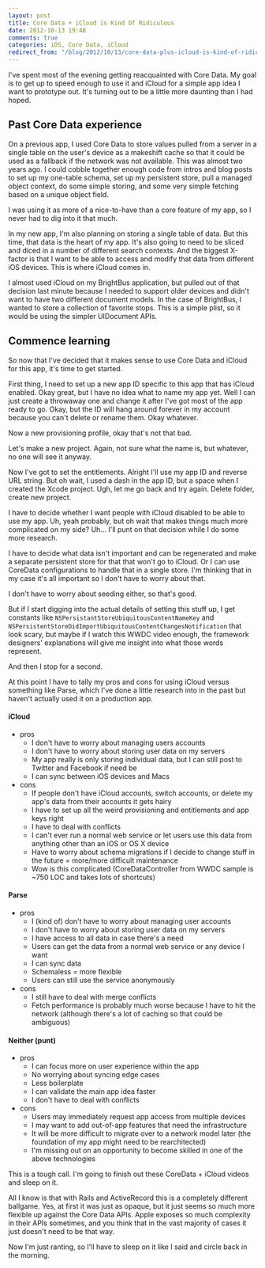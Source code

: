 ```yaml
---
layout: post
title: Core Data + iCloud is Kind Of Ridiculous
date: 2012-10-13 19:48
comments: true
categories: iOS, Core Data, iCloud
redirect_from: "/blog/2012/10/13/core-data-plus-icloud-is-kind-of-ridiculous/"
---
```


I've spent most of the evening getting reacquainted with Core Data. My goal is to get up to speed enough to use it and iCloud for a simple app idea I want to prototype out. It's turning out to be a little more daunting than I had hoped.

## Past Core Data experience

On a previous app, I used Core Data to store values pulled from a server in a single table on the user's device as a makeshift cache so that it could be used as a fallback if the network was not available. This was almost two years ago. I could cobble together enough code from intros and blog posts to set up my one-table schema, set up my persistent store, pull a managed object context, do some simple storing, and some very simple fetching based on a unique object field.

I was using it as more of a nice-to-have than a core feature of my app, so I never had to dig into it that much.

In my new app, I'm also planning on storing a single table of data. But this time, that data is the heart of my app. It's also going to need to be sliced and diced in a number of different search contexts. And the biggest X-factor is that I want to be able to access and modify that data from different iOS devices. This is where iCloud comes in.

I almost used iCloud on my BrightBus application, but pulled out of that decision last minute because I needed to support older devices and didn't want to have two different document models. In the case of BrightBus, I wanted to store a collection of favorite stops. This is a simple plist, so it would be using the simpler UIDocument APIs.

## Commence learning

So now that I've decided that it makes sense to use Core Data and iCloud for this app, it's time to get started.

First thing, I need to set up a new app ID specific to this app that has iCloud enabled. Okay great, but I have no idea what to name my app  yet. Well I can just create a throwaway one and change it after I've got most of the app ready to go. Okay, but the ID will hang around forever in my account because you can't delete or rename them. Okay whatever.

Now a new provisioning profile, okay that's not that bad.

Let's make a new project. Again, not sure what the name is, but whatever, no one will see it anyway.

Now I've got to set the entitlements. Alright I'll use my app ID and reverse URL string. But oh wait, I used a dash in the app ID, but a space when I created the Xcode project. Ugh, let me go back and try again. Delete folder, create new project.

I have to decide whether I want people with iCloud disabled to be able to use my app. Uh, yeah probably, but oh wait that makes things much more complicated on my side? Uh… I'll punt on that decision while I do some more research.

I have to decide what data isn't important and can be regenerated and make a separate persistent store for that that won't go to iCloud. Or I can use CoreData configurations to handle that in a single store. I'm thinking that in my case it's all important so I don't have to worry about that.

I don't have to worry about seeding either, so that's good.

But if I start digging into the actual details of setting this stuff up, I get constants like `NSPersistantStoreUbiquitousContentNameKey` and `NSPersistentStoreDidImportUbiquitousContentChangesNotification` that look scary, but maybe if I watch this WWDC video enough, the framework designers' explanations will give me insight into what those words represent.

And then I stop for a second.

At this point I have to tally my pros and cons for using iCloud versus something like Parse, which I've done a little research into in the past but haven't actually used it on a production app.

#### iCloud

* pros
	* I don't have to worry about managing users accounts
	* I don't have to worry about storing user data on my servers
	* My app really is only storing individual data, but I can still post to Twitter and Facebook if need be
	* I can sync between iOS devices and Macs
* cons
	* If people don't have iCloud accounts, switch accounts, or delete my app's data from their accounts it gets hairy
	* I have to set up all the weird provisioning and entitlements and app keys right
	* I have to deal with conflicts
	* I can't ever run a normal web service or let users use this data from anything other than an iOS or OS X device
	* Have to worry about schema migrations if I decide to change stuff in the future = more/more difficult maintenance
	* Wow is this complicated (CoreDataController from WWDC sample is ~750 LOC and takes lots of shortcuts)
	
#### Parse

* pros
	* I (kind of) don't have to worry about managing user accounts
	* I don't have to worry about storing user data on my servers
	* I have access to all data in case there's a need
	* Users can get the data from a normal web service or any device I want
	* I can sync data
	* Schemaless = more flexible
	* Users can still use the service anonymously
* cons
	* I still have to deal with merge conflicts
	* Fetch performance is probably much worse because I have to hit the network (although there's a lot of caching so that could be ambiguous)
	
#### Neither (punt)

* pros
	* I can focus more on user experience within the app
	* No worrying about syncing edge cases
	* Less boilerplate
	* I can validate the main app idea faster
	* I don't have to deal with conflicts
* cons
	* Users may immediately request app access from multiple devices
	* I may want to add out-of-app features that need the infrastructure
	* It will be more difficult to migrate over to a network model later (the foundation of my app might need to be rearchitected)
	* I'm missing out on an opportunity to become skilled in one of the above technologies
	
This is a tough call. I'm going to finish out these CoreData + iCloud videos and sleep on it.

All I know is that with Rails and ActiveRecord this is a completely different ballgame. Yes, at first it was just as opaque, but it just seems so much more flexible up against the Core Data APIs. Apple exposes so much complexity in their APIs sometimes, and you think that in the vast majority of cases it just doesn't need to be that way.

Now I'm just ranting, so I'll have to sleep on it like I said and circle back in the morning.